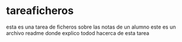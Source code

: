 # tareaficheros
esta es una tarea de ficheros sobre las notas de un alumno
este es un archivo readme donde explico todod hacerca de esta tarea 
